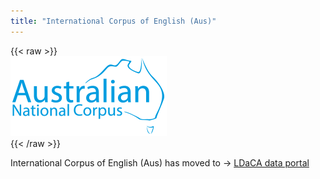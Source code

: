 ```yaml
---
title: "International Corpus of English (Aus)"
---
```

{{< raw >}}
<br/>
<img src="/ausnc-logo_250px.png" title="AusNC Logo" class="home_image"/>
<br/>
{{< /raw >}}

International Corpus of English (Aus) has moved to -> [LDaCA data portal](https://data.ldaca.edu.au/collection?id=arcp%3A%2F%2Fname%2Chdl10.25949~24769173.v1&_crateId=arcp%3A%2F%2Fname%2Chdl10.25949~24769173.v1)
